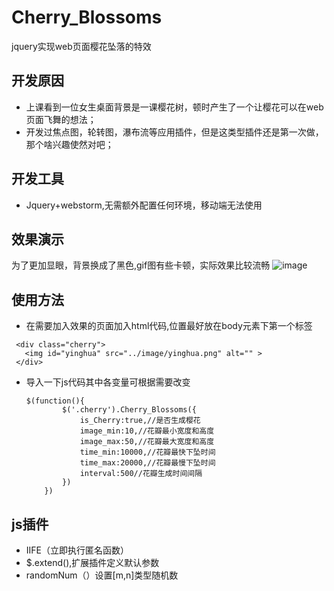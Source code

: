 # Cherry_Blossoms
jquery实现web页面樱花坠落的特效

## 开发原因
- 上课看到一位女生桌面背景是一课樱花树，顿时产生了一个让樱花可以在web页面飞舞的想法；
- 开发过焦点图，轮转图，瀑布流等应用插件，但是这类型插件还是第一次做，那个啥兴趣使然对吧；
## 开发工具
- Jquery+webstorm,无需额外配置任何环境，移动端无法使用

## 效果演示
为了更加显眼，背景换成了黑色,gif图有些卡顿，实际效果比较流畅
![image](https://github.com/jingegebuguai/Cherry_Blossoms/blob/master/yinghua.gif)

## 使用方法
- 在需要加入效果的页面加入html代码,位置最好放在body元素下第一个标签

 ```
  <div class="cherry">
    <img id="yinghua" src="../image/yinghua.png" alt="" >
  </div>
 ```
 
- 导入一下js代码其中各变量可根据需要改变

  ```
  $(function(){
          $('.cherry').Cherry_Blossoms({
              is_Cherry:true,//是否生成樱花
              image_min:10,//花瓣最小宽度和高度
              image_max:50,//花瓣最大宽度和高度
              time_min:10000,//花瓣最快下坠时间
              time_max:20000,//花瓣最慢下坠时间
              interval:500//花瓣生成时间间隔
          })
      })
  ```
  
## js插件
- IIFE（立即执行匿名函数）
- $.extend(),扩展插件定义默认参数  
- randomNum（）设置[m,n]类型随机数
